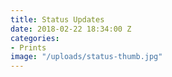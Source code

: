 ```yaml
---
title: Status Updates
date: 2018-02-22 18:34:00 Z
categories:
- Prints
image: "/uploads/status-thumb.jpg"
---
```


